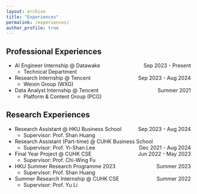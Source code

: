 ```yaml
---
layout: archive
title: "Experiences"
permalink: /experiences/
author_profile: true
---
```


Professional Experiences
---
* AI Engineer Internship @ Datawake <span style="float: right;">Sep 2023 - Present</span>
  * Technical Department
* Research Internship @ Tencent <span style="float: right;">Sep 2023 - Aug 2024</span>
  * Weixin Group (WXG)
* Data Analyst Internship @ Tencent <span style="float: right;">Summer 2021</span>
  * Platform & Content Group (PCG)

Research Experiences
---
* Research Assistant @ HKU Business School <span style="float: right;">Sep 2023 - Aug 2024</span>
  * Supervisor: Prof. Shan Huang
* Research Assistant (Part-time) @ CUHK Business School <span style="float: right;">Dec 2021 - Aug 2024</span>
  * Supervisor: Prof. Yi-Shan Lee
* Final Year Project @ CUHK CSE <span style="float: right;">Jun 2022 - May 2023</span>
  * Supervisor: Prof. Chi-Wing Fu
* HKU Summer Research Programme 2023 <span style="float: right;">Summer 2023</span>
  * Supervisor: Prof. Shan Huang
* Summer Research Internship @ CUHK CSE <span style="float: right;">Summer 2022</span>
  * Supervisor: Prof. Yu Li